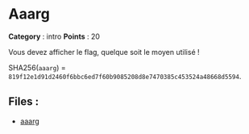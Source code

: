 # Aaarg

**Category** : intro
**Points** : 20

Vous devez afficher le flag, quelque soit le moyen utilisé !

SHA256(`aaarg`) = `819f12e1d91d2460f6bbc6ed7f60b9085208d8e7470385c453524a48668d5594`.

## Files : 
 - [aaarg](./aaarg)


